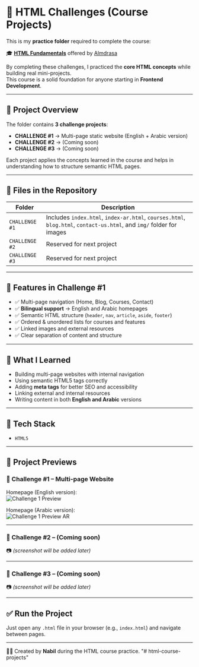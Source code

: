 # 📘 HTML Challenges (Course Projects)

This is my **practice folder** required to complete the course:

🎓 **[HTML Fundamentals](https://almdrasa.com/tracks/frontend-mern/courses/html-fundamentals/)** offered by [Almdrasa](https://almdrasa.com)

By completing these challenges, I practiced the **core HTML concepts** while building real mini-projects.  
This course is a solid foundation for anyone starting in **Frontend Development**.

---

## 🧠 Project Overview

The folder contains **3 challenge projects**:  

* **CHALLENGE #1** → Multi-page static website (English + Arabic version)  
* **CHALLENGE #2** → (Coming soon)  
* **CHALLENGE #3** → (Coming soon)  

Each project applies the concepts learned in the course and helps in understanding how to structure semantic HTML pages.

---

## 📂 Files in the Repository

| Folder         | Description |
| -------------- | ----------- |
| `CHALLENGE #1` | Includes `index.html`, `index-ar.html`, `courses.html`, `blog.html`, `contact-us.html`, and `img/` folder for images |
| `CHALLENGE #2` | Reserved for next project |
| `CHALLENGE #3` | Reserved for next project |

---

## 🚀 Features in Challenge #1

* ✅ Multi-page navigation (Home, Blog, Courses, Contact)  
* ✅ **Bilingual support** → English and Arabic homepages  
* ✅ Semantic HTML structure (`header`, `nav`, `article`, `aside`, `footer`)  
* ✅ Ordered & unordered lists for courses and features  
* ✅ Linked images and external resources  
* ✅ Clear separation of content and structure  

---

## 🎯 What I Learned

* Building multi-page websites with internal navigation  
* Using semantic HTML5 tags correctly  
* Adding **meta tags** for better SEO and accessibility  
* Linking external and internal resources  
* Writing content in both **English and Arabic** versions  

---

## 🧰 Tech Stack

* `HTML5`

---

## 📸 Project Previews

### 🔹 Challenge #1 – Multi-page Website
Homepage (English version):  
![Challenge 1 Preview](screenshots/challenge1-en.png)

Homepage (Arabic version):  
![Challenge 1 Preview AR](screenshots/challenge1-ar.png)

---

### 🔹 Challenge #2 – (Coming soon)
📷 *(screenshot will be added later)*  

---

### 🔹 Challenge #3 – (Coming soon)
📷 *(screenshot will be added later)*  

---

## ✅ Run the Project

Just open any `.html` file in your browser (e.g., `index.html`) and navigate between pages.  

---

👨‍💻 Created by **Nabil** during the HTML course practice.
"# html-course-projects" 
